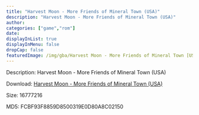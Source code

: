 ```yaml
---
title: "Harvest Moon - More Friends of Mineral Town (USA)"
description: "Harvest Moon - More Friends of Mineral Town (USA)"
author: 
categories: ["game","rom"]
date: 
displayInList: true
displayInMenu: false
dropCap: false
featuredImage: /img/gba/Harvest Moon - More Friends of Mineral Town [USA].jpg
---
```


Description: Harvest Moon - More Friends of Mineral Town (USA)

Download: <a style="text-decoration:underline;" href="https://mega.nz/#!WHZGWaZb!iGYcSebZJbRR7AHS64qVuBjEtmfhZstI-cZhTnpt1k4" target = "_blank" rel = "nofollow" > Harvest Moon - More Friends of Mineral Town (USA)</a>

Size: 16777216

MD5: FCBF93F8859D8500319E0D80A8C02150

